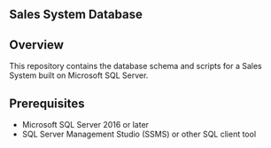 ## Sales System Database

## Overview
This repository contains the database schema and scripts for a Sales System built on Microsoft SQL Server. 

## Prerequisites
 - Microsoft SQL Server 2016 or later
 - SQL Server Management Studio (SSMS) or other SQL client tool
